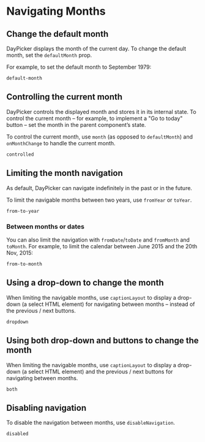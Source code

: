 # Navigating Months

## Change the default month

DayPicker displays the month of the current day. To change the
default month, set the `defaultMonth` prop.

For example, to set the default month to September 1979:

```include-example
default-month
```

## Controlling the current month

DayPicker controls the displayed month and stores it in its internal state. To
control the current month – for example, to implement a "Go to today" button –
set the month in the parent component’s state.

To control the current month, use `month` (as opposed to `defaultMonth`) and
`onMonthChange` to handle the current month.

```include-example
controlled
```

## Limiting the month navigation

As default, DayPicker can navigate indefinitely in the past or in the future.

To limit the navigable months between two years, use `fromYear` or `toYear`.

```include-example
from-to-year
```

### Between months or dates

You can also limit the navigation with `fromDate`/`toDate` and `fromMonth` and
`toMonth`. For example, to limit the calendar between June 2015 and the 20th
Nov, 2015:

```include-example
from-to-month
```

## Using a drop-down to change the month

When limiting the navigable months, use `captionLayout` to display a drop-down
(a select HTML element) for navigating between months – instead of the previous
/ next buttons.

```include-example
dropdown
```

## Using both drop-down and buttons to change the month

When limiting the navigable months, use `captionLayout` to display a drop-down
(a select HTML element) and the previous / next buttons for navigating between months.

```include-example
both
```

## Disabling navigation

To disable the navigation between months, use `disableNavigation`.

```include-example
disabled
```
